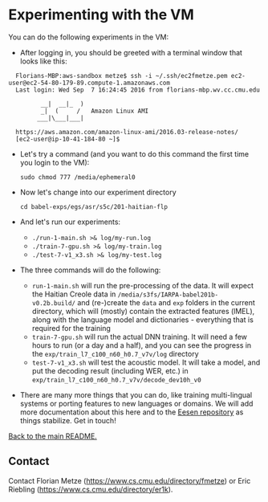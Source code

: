 # Experimenting with the VM

You can do the following experiments in the VM:

- After logging in, you should be greeted with a terminal window that looks like this:
~~~
  Florians-MBP:aws-sandbox metze$ ssh -i ~/.ssh/ec2fmetze.pem ec2-user@ec2-54-80-179-89.compute-1.amazonaws.com
  Last login: Wed Sep  7 16:24:45 2016 from florians-mbp.wv.cc.cmu.edu

         __|  __|_  )
         _|  (     /   Amazon Linux AMI
        ___|\___|___|

  https://aws.amazon.com/amazon-linux-ami/2016.03-release-notes/
  [ec2-user@ip-10-41-184-80 ~]$ 
~~~
- Let's try a command (and you want to do this command the first time you login to the VM):

  `sudo chmod 777 /media/ephemeral0`

- Now let's change into our experiment directory

  `cd babel-exps/egs/asr/s5c/201-haitian-flp`

- And let's run our experiments:

  - `./run-1-main.sh >& log/my-run.log`
  - `./train-7-gpu.sh >& log/my-train.log`
  - `./test-7-v1_x3.sh >& log/my-test.log`

- The three commands will do the following:
  - `run-1-main.sh` will run the pre-processing of the data. It will expect the Haitian Creole data in `/media/s3fs/IARPA-babel201b-v0.2b.build/` and (re-)create the `data` and `exp` folders in the current directory, which will (mostly) contain the extracted features (lMEL), along with the language model and dictionaries - everything that is required for the training
  - `train-7-gpu.sh` will run the actual DNN training. It will need a few hours to run (or a day and a half), and you can see the progress in the `exp/train_l7_c100_n60_h0.7_v7v/log` directory
  - `test-7-v1_x3.sh` will test the acoustic model. It will take a model, and put the decoding result (including WER, etc.) in `exp/train_l7_c100_n60_h0.7_v7v/decode_dev10h_v0`

- There are many more things that you can do, like training multi-lingual systems or porting features to new languages or domains. We will add more documentation about this here and to the [Eesen repository](https://github.com/srvk/eesen) as things stabilize. Get in touch!

[Back to the main README.](README.md)

## Contact

Contact Florian Metze (<https://www.cs.cmu.edu/directory/fmetze>) or 
Eric Riebling (<https://www.cs.cmu.edu/directory/er1k>).
